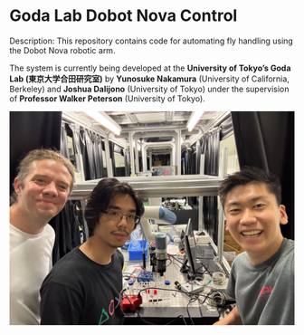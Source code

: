 # Goda Lab Dobot Nova Control

Description: This repository contains code for automating fly handling using the Dobot Nova robotic arm.

The system is currently being developed at the **University of Tokyo’s Goda Lab (東京大学合田研究室)** by **Yunosuke Nakamura** (University of California, Berkeley) and **Joshua Dalijono** (University of Tokyo) under the supervision of **Professor Walker Peterson** (University of Tokyo).

![alt text](groupphoto.jpg)
